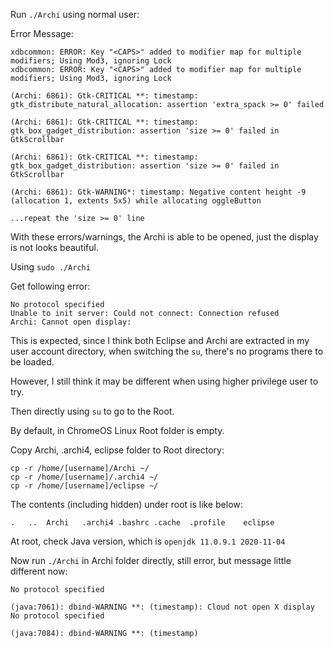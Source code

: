 Run `./Archi` using normal user:

Error Message:

```
xdbcommon: ERROR: Key "<CAPS>" added to modifier map for multiple modifiers; Using Mod3, ignoring Lock
xdbcommon: ERROR: Key "<CAPS>" added to modifier map for multiple modifiers; Using Mod3, ignoring Lock

(Archi: 6861): Gtk-CRITICAL **: timestamp: gtk_distribute_natural_allocation: assertion 'extra_spack >= 0' failed

(Archi: 6861): Gtk-CRITICAL **: timestamp: gtk_box_gadget_distribution: assertion 'size >= 0' failed in GtkScrollbar

(Archi: 6861): Gtk-CRITICAL **: timestamp: gtk_box_gadget_distribution: assertion 'size >= 0' failed in GtkScrollbar

(Archi: 6861): Gtk-WARNING*: timestamp: Negative content height -9 (allocation 1, extents 5x5) while allocating oggleButton

...repeat the 'size >= 0' line
```

With these errors/warnings, the Archi is able to be opened, just the display is not looks beautiful.

Using `sudo ./Archi`

Get following error:

```
No protocol specified
Unable to init server: Could not connect: Connection refused
Archi: Cannot open display:
```

This is expected, since I think both Eclipse and Archi are extracted in my user account directory, when switching the `su`, there's no programs there to be loaded.

However, I still think it may be different when using higher privilege user to try.

Then directly using `su` to go to the Root.

By default, in ChromeOS Linux Root folder is empty.

Copy Archi, .archi4, eclipse folder to Root directory:

```
cp -r /home/[username]/Archi ~/
cp -r /home/[username]/.archi4 ~/
cp -r /home/[username]/eclipse ~/
```

The contents (including hidden) under root is like below:

```
.   ..  Archi   .archi4 .bashrc .cache  .profile    eclipse
```

At root, check Java version, which is `openjdk 11.0.9.1 2020-11-04`

Now run `./Archi` in Archi folder directly, still error, but message little different now:

```
No protocol specified

(java:7061): dbind-WARNING **: (timestamp): Cloud not open X display
No protocol specified

(java:7084): dbind-WARNING **: (timestamp)